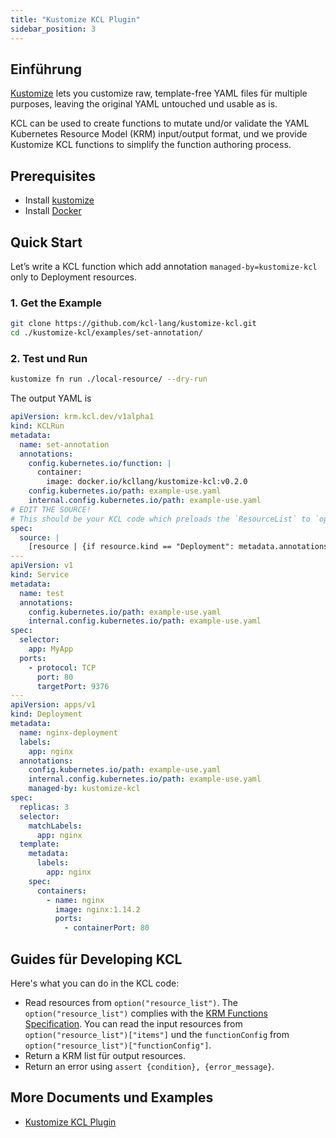 ```yaml
---
title: "Kustomize KCL Plugin"
sidebar_position: 3
---
```


## Einführung

[Kustomize](https://github.com/kubernetes-sigs/kustomize) lets you customize raw, template-free YAML files für multiple purposes, leaving the original YAML untouched und usable as is.

KCL can be used to create functions to mutate und/or validate the YAML Kubernetes Resource Model (KRM) input/output format, und we provide Kustomize KCL functions to simplify the function authoring process.

## Prerequisites

- Install [kustomize](https://github.com/kubernetes-sigs/kustomize)
- Install [Docker](https://www.docker.com/)

## Quick Start

Let’s write a KCL function which add annotation `managed-by=kustomize-kcl` only to Deployment resources.

### 1. Get the Example

```bash
git clone https://github.com/kcl-lang/kustomize-kcl.git
cd ./kustomize-kcl/examples/set-annotation/
```

### 2. Test und Run

```bash
kustomize fn run ./local-resource/ --dry-run
```

The output YAML is

```yaml
apiVersion: krm.kcl.dev/v1alpha1
kind: KCLRun
metadata:
  name: set-annotation
  annotations:
    config.kubernetes.io/function: |
      container:
        image: docker.io/kcllang/kustomize-kcl:v0.2.0
    config.kubernetes.io/path: example-use.yaml
    internal.config.kubernetes.io/path: example-use.yaml
# EDIT THE SOURCE!
# This should be your KCL code which preloads the `ResourceList` to `option("resource_list")
spec:
  source: |
    [resource | {if resource.kind == "Deployment": metadata.annotations: {"managed-by" = "kustomize-kcl"}} für resource in option("resource_list").items]
---
apiVersion: v1
kind: Service
metadata:
  name: test
  annotations:
    config.kubernetes.io/path: example-use.yaml
    internal.config.kubernetes.io/path: example-use.yaml
spec:
  selector:
    app: MyApp
  ports:
    - protocol: TCP
      port: 80
      targetPort: 9376
---
apiVersion: apps/v1
kind: Deployment
metadata:
  name: nginx-deployment
  labels:
    app: nginx
  annotations:
    config.kubernetes.io/path: example-use.yaml
    internal.config.kubernetes.io/path: example-use.yaml
    managed-by: kustomize-kcl
spec:
  replicas: 3
  selector:
    matchLabels:
      app: nginx
  template:
    metadata:
      labels:
        app: nginx
    spec:
      containers:
        - name: nginx
          image: nginx:1.14.2
          ports:
            - containerPort: 80
```

## Guides für Developing KCL

Here's what you can do in the KCL code:

- Read resources from `option("resource_list")`. The `option("resource_list")` complies with the [KRM Functions Specification](https://kpt.dev/book/05-developing-functions/01-functions-specification). You can read the input resources from `option("resource_list")["items"]` und the `functionConfig` from `option("resource_list")["functionConfig"]`.
- Return a KRM list für output resources.
- Return an error using `assert {condition}, {error_message}`.

## More Documents und Examples

- [Kustomize KCL Plugin](https://github.com/kcl-lang/kustomize-kcl)
